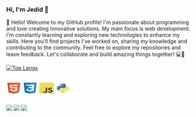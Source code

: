 ### Hi, I'm Jedid 👋

👋 Hello! Welcome to my GitHub profile! I'm passionate about programming and love creating innovative solutions. My main focus is web development. I'm constantly learning and exploring new technologies to enhance my skills. Here you'll find projects I've worked on, sharing my knowledge and contributing to the community. Feel free to explore my repositories and leave feedback. Let's collaborate and build amazing things together! 💻🚀



<!--![Jedid's GitHub stats](https://github-readme-stats.vercel.app/api?username=Jedid95&show_icons=true&theme=dark)-->
<!--[![Jedid's wakatime stats](https://github-readme-stats.vercel.app/api/wakatime?username=Jedid95)](https://github.com/anuraghazra/github-readme-stats)-->
[![Top Langs](https://github-readme-stats.vercel.app/api/top-langs/?username=Jedid95&layout=donut&theme=dark)](https://github.com/anuraghazra/github-readme-stats)


<div style="display: inline_block"><br>
  <img align="center" alt="Jedid-HTML" height="30" width="40" src="https://raw.githubusercontent.com/devicons/devicon/master/icons/html5/html5-original.svg">
  <img align="center" alt="Jedid-CSS" height="30" width="40" src="https://raw.githubusercontent.com/devicons/devicon/master/icons/css3/css3-original.svg">
  <img align="center" alt="Jedid-JS" height="30" width="40" src="https://raw.githubusercontent.com/devicons/devicon/master/icons/javascript/javascript-original.svg">
  <img align="center" alt="Jedid-Python" height="30" width="40" src="https://raw.githubusercontent.com/devicons/devicon/master/icons/python/python-original.svg">
</div>
  
  ##
 
<div> 
    <a href="https://www.linkedin.com/in/jedid-jah-dorneles-dos-santos-86090497/" target="_blank"><img src="https://img.shields.io/badge/-LinkedIn-%230077B5?style=for-the-badge&logo=linkedin&logoColor=white" target="_blank"></a>
  <a href="https://instagram.com/jedidsantos" target="_blank"><img src="https://img.shields.io/badge/-Instagram-%23E4405F?style=for-the-badge&logo=instagram&logoColor=white" target="_blank"></a>
  <a href = "mailto:jedid.santos@gmail.com"><img src="https://img.shields.io/badge/-Gmail-%23333?style=for-the-badge&logo=gmail&logoColor=white" target="_blank"></a>
</div>
